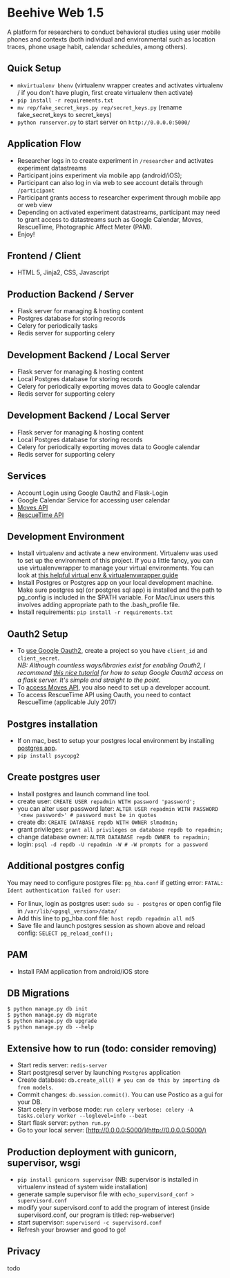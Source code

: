 # Beehive Web 1.5
A platform for researchers to conduct behavioral studies using user mobile phones and contexts (both individual and environmental such as location traces, phone usage habit, calendar schedules, among others).

## Quick Setup
- `mkvirtualenv bhenv` (virtualenv wrapper creates and activates virtualenv / if you don't have plugin, first create virtualenv then activate)
- `pip install -r requirements.txt`
- `mv rep/fake_secret_keys.py rep/secret_keys.py` (rename fake_secret_keys to secret_keys)
- `python runserver.py` to start server on `http://0.0.0.0:5000/`

## Application Flow
- Researcher logs in to create experiment in `/researcher` and activates experiment datastreams
- Participant joins experiment via mobile app (android/iOS);
- Participant can also log in via web to see account details through `/participant`
- Participant grants access to researcher experiment through mobile app or web view
- Depending on activated experiment datastreams, participant may need to grant access to datastreams such as Google Calendar, Moves, RescueTime, Photographic Affect Meter (PAM).
- Enjoy!

## Frontend / Client
- HTML 5, Jinja2, CSS, Javascript

## Production Backend / Server
- Flask server for managing & hosting content
- Postgres database for storing records
- Celery for periodically tasks
- Redis server for supporting celery

## Development Backend / Local Server
- Flask server for managing & hosting content
- Local Postgres database for storing records
- Celery for periodically exporting moves data to Google calendar
- Redis server for supporting celery

## Development Backend / Local Server
- Flask server for managing & hosting content
- Local Postgres database for storing records
- Celery for periodically exporting moves data to Google calendar
- Redis server for supporting celery

## Services
- Account Login using Google Oauth2 and Flask-Login
- Google Calendar Service for accessing user calendar
- [Moves API][Moves API]
- [RescueTime API][RescueTime API]

## Development Environment
- Install virtualenv and activate a new environment. Virtualenv was used to set up the environment of this project. If you a little fancy, you can use virtualenvwrapper to manage your virtual environments. You can look at [this helpful virtual env & virtualenvwrapper guide][Virtualenv Guide]
- Install Postgres or Postgres app on your local development machine. Make sure postgres sql (or postgres sql app) is installed and the path to pg_config is included in the $PATH variable. For Mac/Linux users this involves adding appropriate path to the .bash_profile file.
- Install requirements: `pip install -r requirements.txt`

## Oauth2 Setup
- To [use Google Oauth2][Google Credentials], create a project so you have `client_id` and `client_secret`.  
*NB: Although countless ways/libraries exist for enabling Oauth2, I recommend [this nice tutorial][Google Flask Oauth Tutorial] for how to setup Google Oauth2 access on a flask server. It's simple and straight to the point.*
- To [access Moves API][Moves API], you also need to set up a developer account.
- To access RescueTime API using Oauth, you need to contact RescueTime (applicable July 2017)

## Postgres installation
- If on mac, best to setup your postgres local environment by installing [postgres app][postgres app link].
- `pip install psycopg2`

## Create postgres user
- Install postgres and launch command line tool.
- create user: `CREATE USER repadmin WITH password 'password';`
- you can alter user password later: `ALTER USER repadmin WITH PASSWORD '<new password>' # password must be in quotes`
- create db: `CREATE DATABASE repdb WITH OWNER slmadmin;`
- grant privileges: `grant all privileges on database repdb to repadmin;`
- change database owner: `ALTER DATABASE repdb OWNER to repadmin;`
- login: `psql -d repdb -U repadmin -W # -W prompts for a password`

## Additional postgres config
You may need to configure postgres file: `pg_hba.conf` if getting error:
`FATAL: Ident authentication failed for user`:
- For linux, login as postgres user: `sudo su - postgres` or open config file in `/var/lib/<pgsql_version>/data/`
- Add this line to pg_hba.conf file: `host repdb repadmin all md5`
- Save file and launch postgres session as shown above and reload config: `SELECT pg_reload_conf();`

## PAM
- Install PAM application from android/iOS store

## DB Migrations
```
$ python manage.py db init
$ python manage.py db migrate
$ python manage.py db upgrade
$ python manage.py db --help
```

## Extensive how to run (todo: consider removing)
- Start redis server: `redis-server`
- Start postgresql server by launching `Postgres` application
- Create database: `db.create_all() # you can do this by importing db from models`.
- Commit changes: `db.session.commit()`. You can use Postico as a gui for your DB.
- Start celery in verbose mode: `run celery verbose: celery -A tasks.celery worker --loglevel=info --beat`
- Start flask server: `python run.py`
- Go to your local server: [http://0.0.0.0:5000/](http://0.0.0.0:5000/)

## Production deployment with gunicorn, supervisor, wsgi
- `pip install gunicorn supervisor` (NB: supervisor is installed in virtualenv
		instead of system wide installation)
- generate sample supervisor file with `echo_supervisord_conf > supervisord.conf`
- modify your supervisord.conf to add the program of interest (inside
		supervisord.conf, our program is titled: rep-webserver)
- start supervisor: `supervisord -c supervisord.conf`
- Refresh your browser and good to go!

## Privacy
todo


[Google Credentials]: [https://console.developers.google.com/apis/credentials?project=_]

[Google Flask Oauth Tutorial]: [https://developers.google.com/api-client-library/python/auth/web-app]

[Moves API]: [https://dev.moves-app.com/]

[RescueTime API]: [https://www.rescuetime.com/developers]

[Virtualenv Guide]: [http://docs.python-guide.org/en/latest/dev/virtualenvs/]

[postgres app link]: [http://postgresapp.com/]
